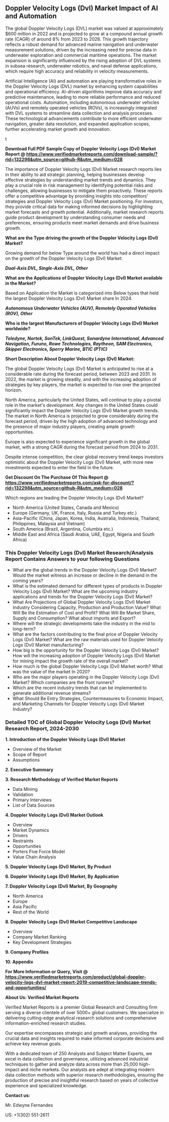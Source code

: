 <h2>Doppler Velocity Logs (Dvl) Market Impact of AI and Automation</h2><p>The global Doppler Velocity Logs (DVL) market was valued at approximately $600 million in 2022 and is projected to grow at a compound annual growth rate (CAGR) of around 8% from 2023 to 2028. This growth trajectory reflects a robust demand for advanced marine navigation and underwater measurement solutions, driven by the increasing need for precise data in underwater exploration and commercial maritime operations. The market expansion is significantly influenced by the rising adoption of DVL systems in subsea research, underwater robotics, and naval defense applications, which require high accuracy and reliability in velocity measurements.</p><p>Artificial Intelligence (AI) and automation are playing transformative roles in the Doppler Velocity Logs (DVL) market by enhancing system capabilities and operational efficiency. AI-driven algorithms improve data accuracy and predictive maintenance, leading to more reliable performance and reduced operational costs. Automation, including autonomous underwater vehicles (AUVs) and remotely operated vehicles (ROVs), is increasingly integrated with DVL systems to streamline data collection and analysis processes. These technological advancements contribute to more efficient underwater navigation, greater data resolution, and expanded application scopes, further accelerating market growth and innovation.</p>t</p><p id="" class=""><strong>Download Full PDF Sample Copy of Doppler Velocity Logs (Dvl) Market Report @ <a href="https://www.verifiedmarketreports.com/download-sample/?rid=132298&utm_source=github-R&utm_medium=028" target="_blank">https://www.verifiedmarketreports.com/download-sample/?rid=132298&utm_source=github-R&utm_medium=028</a></strong></p><p>The importance of&nbsp;Doppler Velocity Logs (Dvl) Market research reports lies in their ability to aid strategic planning, helping businesses develop effective strategies by understanding market trends and dynamics. They play a crucial role in risk management by identifying potential risks and challenges, allowing businesses to mitigate them proactively. These reports offer a competitive advantage by providing insights into competitors' strategies and Doppler Velocity Logs (Dvl) Market positioning. For investors, they provide critical data for making informed decisions by highlighting market forecasts and growth potential. Additionally, market research reports guide product development by understanding consumer needs and preferences, ensuring products meet market demands and drive business growth.</p><p><strong>What are the&nbsp;Type driving the growth of the Doppler Velocity Logs (Dvl) Market?</strong></p><p id="" class="">Growing demand for below Type around the world has had a direct impact on the growth of the Doppler Velocity Logs (Dvl) Market:</p><em><strong>Dual-Axis DVL, Single-Axis DVL, Other</strong></em></p><strong>What are the&nbsp;Applications&nbsp;of Doppler Velocity Logs (Dvl) Market available in the Market?</strong></p><p id="" class="">Based on Application the Market is categorized into Below types that held the largest Doppler Velocity Logs (Dvl) Market share In 2024.</p><em><strong>Autonomous Underwater Vehicles (AUV), Remotely Operated Vehicles (ROV), Other</strong></em></p><strong>Who is the largest Manufacturers of Doppler Velocity Logs (Dvl) Market worldwide?</strong></p><p><em><strong>Teledyne, Nortek, SonTek, LinkQuest, Sonardyne International, Advanced Navigation, Furuno, Rowe Technologies, Raytheon, SAM Electronics, Skipper Electronics, Sperry Marine, BTIC (PTIC)</strong></em></p><p id="" class=""><strong>Short Description About Doppler Velocity Logs (Dvl) Market:</strong></p><p>The global Doppler Velocity Logs (Dvl) Market is anticipated to rise at a considerable rate during the forecast period, between 2023 and 2031. In 2022, the market is growing steadily, and with the increasing adoption of strategies by key players, the market is expected to rise over the projected horizon.</p><p>North America, particularly the United States, will continue to play a pivotal role in the market's development. Any changes in the United States could significantly impact the Doppler Velocity Logs (Dvl) Market growth trends. The market in North America is projected to grow considerably during the forecast period, driven by the high adoption of advanced technology and the presence of major industry players, creating ample growth opportunities.</p><p>Europe is also expected to experience significant growth in the global market, with a strong CAGR during the forecast period from 2024 to 2031.</p><p>Despite intense competition, the clear global recovery trend keeps investors optimistic about the Doppler Velocity Logs (Dvl) Market, with more new investments expected to enter the field in the future.</p><p id="" class=""><strong>Get Discount On The Purchase Of This Report @ <a href="https://www.verifiedmarketreports.com/ask-for-discount/?rid=132298&utm_source=github-R&utm_medium=028" target="_blank">https://www.verifiedmarketreports.com/ask-for-discount/?rid=132298&utm_source=github-R&utm_medium=028</a></strong></p>Which regions are leading the Doppler Velocity Logs (Dvl) Market?</p><ul><li>North America (United States, Canada and Mexico)</li><li>Europe (Germany, UK, France, Italy, Russia and Turkey etc.)</li><li>Asia-Pacific (China, Japan, Korea, India, Australia, Indonesia, Thailand, Philippines, Malaysia and Vietnam)</li><li>South America (Brazil, Argentina, Columbia etc.)</li><li>Middle East and Africa (Saudi Arabia, UAE, Egypt, Nigeria and South Africa)</li></ul><h3 id="" class="">This Doppler Velocity Logs (Dvl) Market Research/Analysis Report Contains Answers to your following Questions</h3><ul><li>What are the global trends in the Doppler Velocity Logs (Dvl) Market? Would the market witness an increase or decline in the demand in the coming years?</li><li>What is the estimated demand for different types of products in Doppler Velocity Logs (Dvl) Market? What are the upcoming industry applications and trends for the Doppler Velocity Logs (Dvl) Market?</li><li>What Are Projections of Global Doppler Velocity Logs (Dvl) Market Industry Considering Capacity, Production and Production Value? What Will Be the Estimation of Cost and Profit? What Will Be Market Share, Supply and Consumption? What about imports and Export?</li><li>Where will the strategic developments take the industry in the mid to long-term?</li><li>What are the factors contributing to the final price of Doppler Velocity Logs (Dvl) Market? What are the raw materials used for Doppler Velocity Logs (Dvl) Market manufacturing?</li><li>How big is the opportunity for the Doppler Velocity Logs (Dvl) Market? How will the increasing adoption of Doppler Velocity Logs (Dvl) Market for mining impact the growth rate of the overall market?</li><li>How much is the global Doppler Velocity Logs (Dvl) Market worth? What was the value of the market In 2020?</li><li>Who are the major players operating in the Doppler Velocity Logs (Dvl) Market? Which companies are the front runners?</li><li>Which are the recent industry trends that can be implemented to generate additional revenue streams?</li><li>What Should Be Entry Strategies, Countermeasures to Economic Impact, and Marketing Channels for Doppler Velocity Logs (Dvl) Market Industry?</li></ul><h3 id="" class="">Detailed TOC of Global Doppler Velocity Logs (Dvl) Market Research Report, 2024-2030</h3><p id="" class=""><strong>1. Introduction of the Doppler Velocity Logs (Dvl) Market</strong></p><ul><li>Overview of the Market</li><li>Scope of Report</li><li>Assumptions</li></ul><p id="" class=""><strong>2. Executive Summary</strong></p><p id="" class=""><strong>3. Research Methodology of Verified Market Reports</strong></p><ul><li>Data Mining</li><li>Validation</li><li>Primary Interviews</li><li>List of Data Sources</li></ul><p id="" class=""><strong>4. Doppler Velocity Logs (Dvl) Market Outlook</strong></p><ul><li>Overview</li><li>Market Dynamics</li><li>Drivers</li><li>Restraints</li><li>Opportunities</li><li>Porters Five Force Model</li><li>Value Chain Analysis</li></ul><p id="" class=""><strong>5. Doppler Velocity Logs (Dvl) Market, By Product</strong></p><p id="" class=""><strong>6. Doppler Velocity Logs (Dvl) Market, By Application</strong></p><p id="" class=""><strong>7. Doppler Velocity Logs (Dvl) Market, By Geography</strong></p><ul><li>North America</li><li>Europe</li><li>Asia Pacific</li><li>Rest of the World</li></ul><p id="" class=""><strong>8. Doppler Velocity Logs (Dvl) Market Competitive Landscape</strong></p><ul><li>Overview</li><li>Company Market Ranking</li><li>Key Development Strategies</li></ul><p id="" class=""><strong>9. Company Profiles</strong></p><p id="" class=""><strong>10. Appendix</strong></p><p id="" class=""><strong>For More Information or Query, Visit @ <a href="https://www.verifiedmarketreports.com/product/global-doppler-velocity-logs-dvl-market-report-2019-competitive-landscape-trends-and-opportunities/" target="_blank">https://www.verifiedmarketreports.com/product/global-doppler-velocity-logs-dvl-market-report-2019-competitive-landscape-trends-and-opportunities/</a></strong></p><p id="" class=""><strong>About Us: Verified Market Reports</strong></p><p id="" class="">Verified Market Reports is a premier Global Research and Consulting firm serving a diverse clientele of over 5000+ global customers. We specialize in delivering cutting-edge analytical research solutions and comprehensive information-enriched research studies.</p><p id="" class="">Our expertise encompasses strategic and growth analyses, providing the crucial data and insights required to make informed corporate decisions and achieve key revenue goals.</p><p id="" class="">With a dedicated team of 250 Analysts and Subject Matter Experts, we excel in data collection and governance, utilizing advanced industrial techniques to gather and analyze data across more than 25,000 high-impact and niche markets. Our analysts are adept at integrating modern data collection methods with superior research methodologies, ensuring the production of precise and insightful research based on years of collective experience and specialized knowledge.</p><p id="" class=""><strong>Contact us:</strong></p><p id="" class="">Mr. Edwyne Fernandes</p><p id="" class="">US: +1(302) 551-2611</p>